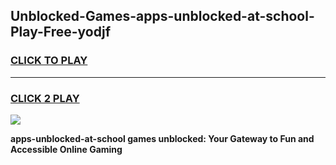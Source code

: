 
## Unblocked-Games-apps-unblocked-at-school-Play-Free-yodjf
<h3>
<a href="https://premium76.site?title=apps-unblocked-at-school&ref=21A">CLICK TO PLAY</a></h3>
<hr>

<h3>
<a href="https://premium76.site?title=apps-unblocked-at-school&ref=21A">CLICK 2 PLAY</a>
  
</h3>

<a href="https://premium76.site?title=apps-unblocked-at-school&ref=21A"><img src="https://clearcache.store/games.png"></a>


**apps-unblocked-at-school games unblocked: Your Gateway to Fun and Accessible Online Gaming**
